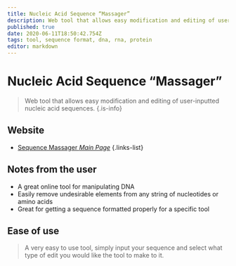 ```yaml
---
title: Nucleic Acid Sequence “Massager”
description: Web tool that allows easy modification and editing of user-inputted nucleic acid sequences.
published: true
date: 2020-06-11T18:50:42.754Z
tags: tool, sequence format, dna, rna, protein
editor: markdown
---
```


# Nucleic Acid Sequence “Massager”

> Web tool that allows easy modification and editing of user-inputted nucleic acid sequences.
{.is-info}


## Website

- [Sequence Massager *Main Page*](http://biomodel.uah.es/en/lab/cybertory/analysis/massager.htm)
{.links-list}


## Notes from the user
- A great online tool for manipulating DNA
- Easily remove undesirable elements from any string of nucleotides or amino acids
- Great for getting a sequence formatted properly for a specific tool

## Ease of use
> A very easy to use tool, simply input your sequence and select what type of edit you would like the tool to make to it.


